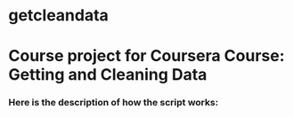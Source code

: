 getcleandata
============

# Course project for Coursera Course:  Getting and Cleaning Data

### Here is the description of how the script works:
